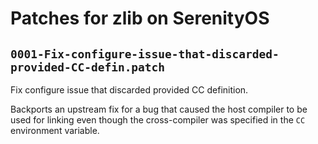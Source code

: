 # Patches for zlib on SerenityOS

## `0001-Fix-configure-issue-that-discarded-provided-CC-defin.patch`

Fix configure issue that discarded provided CC definition.

Backports an upstream fix for a bug that caused the host compiler to be
used for linking even though the cross-compiler was specified in the
`CC` environment variable.

